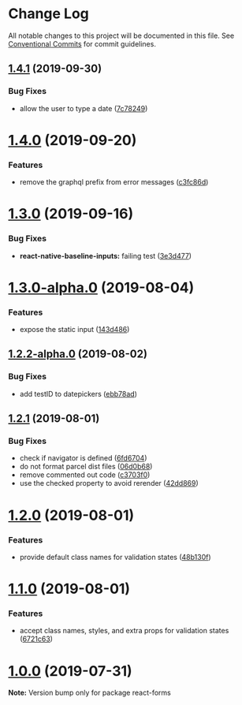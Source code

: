 # Change Log

All notable changes to this project will be documented in this file.
See [Conventional Commits](https://conventionalcommits.org) for commit guidelines.

## [1.4.1](https://github.com/rzane/react-baseline-inputs/compare/v1.4.0...v1.4.1) (2019-09-30)


### Bug Fixes

* allow the user to type a date ([7c78249](https://github.com/rzane/react-baseline-inputs/commit/7c78249))





# [1.4.0](https://github.com/rzane/react-baseline-inputs/compare/v1.3.0...v1.4.0) (2019-09-20)


### Features

* remove the graphql prefix from error messages ([c3fc86d](https://github.com/rzane/react-baseline-inputs/commit/c3fc86d))





# [1.3.0](https://github.com/rzane/react-baseline-inputs/compare/v1.3.0-alpha.0...v1.3.0) (2019-09-16)


### Bug Fixes

* **react-native-baseline-inputs:** failing test ([3e3d477](https://github.com/rzane/react-baseline-inputs/commit/3e3d477))





# [1.3.0-alpha.0](https://github.com/rzane/react-baseline-inputs/compare/v1.2.2-alpha.0...v1.3.0-alpha.0) (2019-08-04)


### Features

* expose the static input ([143d486](https://github.com/rzane/react-baseline-inputs/commit/143d486))





## [1.2.2-alpha.0](https://github.com/rzane/react-baseline-inputs/compare/v1.2.1...v1.2.2-alpha.0) (2019-08-02)


### Bug Fixes

* add testID to datepickers ([ebb78ad](https://github.com/rzane/react-baseline-inputs/commit/ebb78ad))





## [1.2.1](https://github.com/rzane/react-baseline-inputs/compare/v1.2.0...v1.2.1) (2019-08-01)


### Bug Fixes

* check if navigator is defined ([6fd6704](https://github.com/rzane/react-baseline-inputs/commit/6fd6704))
* do not format parcel dist files ([06d0b68](https://github.com/rzane/react-baseline-inputs/commit/06d0b68))
* remove commented out code ([c3703f0](https://github.com/rzane/react-baseline-inputs/commit/c3703f0))
* use the checked property to avoid rerender ([42dd869](https://github.com/rzane/react-baseline-inputs/commit/42dd869))





# [1.2.0](https://github.com/rzane/react-baseline-inputs/compare/v1.1.0...v1.2.0) (2019-08-01)


### Features

* provide default class names for validation states ([48b130f](https://github.com/rzane/react-baseline-inputs/commit/48b130f))





# [1.1.0](https://github.com/rzane/react-baseline-inputs/compare/v1.0.0...v1.1.0) (2019-08-01)


### Features

* accept class names, styles, and extra props for validation states ([6721c63](https://github.com/rzane/react-baseline-inputs/commit/6721c63))





# [1.0.0](https://github.com/rzane/react-baseline-inputs/compare/v0.6.12...v1.0.0) (2019-07-31)

**Note:** Version bump only for package react-forms
